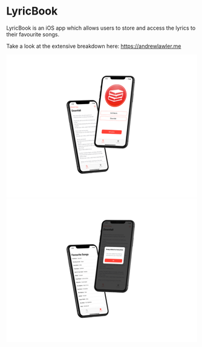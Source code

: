 # LyricBook #

LyricBook is an iOS app which allows users to store and access the lyrics to their favourite songs.

Take a look at the extensive breakdown here: https://andrewlawler.me 

![Image of the App](LyricBook1.png)
![Image of the App](LyricBook2.png)
